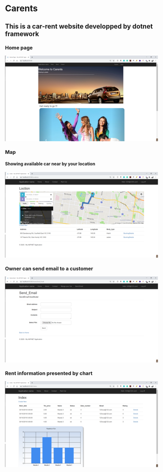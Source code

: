 # Carents

## This is a car-rent website developped by dotnet framework

### Home page
![image](https://github.com/QuantumGD/Carents/blob/master/pic/home.png)

### Map  
#### Showing available car near by your location
![image](https://github.com/QuantumGD/Carents/blob/master/pic/map.png)

### Owner can send email to a customer
![image](https://github.com/QuantumGD/Carents/blob/master/pic/email.png)

### Rent information presented by chart
![image](https://github.com/QuantumGD/Carents/blob/master/pic/booking.png)
